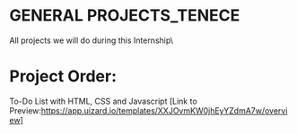 # GENERAL PROJECTS_TENECE
All projects we will do during this Internship\

# Project Order:
To-Do List with HTML, CSS and Javascript
[Link to Preview:https://app.uizard.io/templates/XXJOvmKW0jhEyYZdmA7w/overview]
